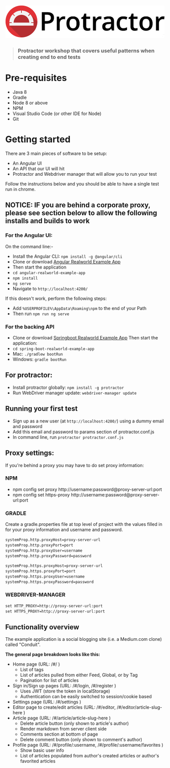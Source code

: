 # ![Protractor Workshop](protractor-logo-large.png)

> ### Protractor workshop that covers useful patterns when creating end to end tests

# Pre-requisites
* Java 8
* Gradle
* Node 8 or above
* NPM
* Visual Studio Code (or other IDE for Node)
* Git

# Getting started

There are 3 main pieces of software to be setup: 
* An Angular UI
* An API that our UI will hit
* Protractor and Webdriver manager that will allow you to run your test

Follow the instructions below and you should be able to have a single test run in chrome.

## NOTICE: IF you are behind a corporate proxy, please see section below to allow the following installs and builds to work

### For the Angular UI:
On the command line:-  
* Install the Angular CLI: `npm install -g @angular/cli`  
* Clone or download [Angular Realworld Example App](https://github.com/hughleo/angular-realworld-example-app)  
* Then start the application  
* `cd angular-realworld-example-app`
* `npm install`  
* `ng serve`  
* Navigate to `http://localhost:4200/`

If this doesn't work, perform the following steps:  
* Add `%USERPROFILE%\AppData\Roaming\npm` to the end of your Path  
* Then run `npm run ng serve`  

### For the backing API

* Clone or download [Springboot Realworld Example App](https://github.com/hughleo/spring-boot-realworld-example-app)
Then start the application:
* `cd spring-boot-realworld-example-app`  
* Mac: `./gradlew bootRun`
* Windows: `gradle bootRun`


## For protractor: 
* Install protractor globally: `npm install -g protractor`
* Run WebDriver manager update: `webdriver-manager update`

## Running your first test
 
* Sign up as a new user (at `http://localhost:4200/`) using a dummy email and password
* Add this email and password to params section of protractor.conf.js
* In command line, run `protractor protractor.conf.js`


## Proxy settings: 

If you're behind a proxy you may have to do set proxy information:

### NPM
* npm config set proxy http://username:password@proxy-server-url:port
* npm config set https-proxy http://username:password@proxy-server-url:port

### GRADLE

Create a gradle.properties file at top level of project with the values filled in for your proxy information and username and password.

`systemProp.http.proxyHost=proxy-server-url`  
`systemProp.http.proxyPort=port`  
`systemProp.http.proxyUser=username`  
`systemProp.http.proxyPassword=password`  
  
`systemProp.https.proxyHost=proxy-server-url`  
`systemProp.https.proxyPort=port`  
`systemProp.https.proxyUser=username`  
`systemProp.https.proxyPassword=password`  

### WEBDRIVER-MANAGER

`set HTTP_PROXY=http://proxy-server-url:port`   
`set HTTPS_PROXY=http://proxy-server-url:port`


## Functionality overview

The example application is a social blogging site (i.e. a Medium.com clone) called "Conduit". 

**The general page breakdown looks like this:**

- Home page (URL: /#/ )
    - List of tags
    - List of articles pulled from either Feed, Global, or by Tag
    - Pagination for list of articles
- Sign in/Sign up pages (URL: /#/login, /#/register )
    - Uses JWT (store the token in localStorage)
    - Authentication can be easily switched to session/cookie based
- Settings page (URL: /#/settings )
- Editor page to create/edit articles (URL: /#/editor, /#/editor/article-slug-here )
- Article page (URL: /#/article/article-slug-here )
    - Delete article button (only shown to article's author)
    - Render markdown from server client side
    - Comments section at bottom of page
    - Delete comment button (only shown to comment's author)
- Profile page (URL: /#/profile/:username, /#/profile/:username/favorites )
    - Show basic user info
    - List of articles populated from author's created articles or author's favorited articles


<br />

